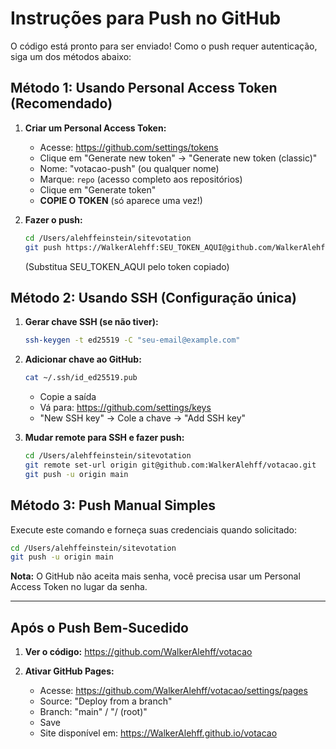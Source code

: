 # Instruções para Push no GitHub

O código está pronto para ser enviado! Como o push requer autenticação, siga um dos métodos abaixo:

## Método 1: Usando Personal Access Token (Recomendado)

1. **Criar um Personal Access Token:**
   - Acesse: https://github.com/settings/tokens
   - Clique em "Generate new token" → "Generate new token (classic)"
   - Nome: "votacao-push" (ou qualquer nome)
   - Marque: `repo` (acesso completo aos repositórios)
   - Clique em "Generate token"
   - **COPIE O TOKEN** (só aparece uma vez!)

2. **Fazer o push:**
   ```bash
   cd /Users/alehffeinstein/sitevotation
   git push https://WalkerAlehff:SEU_TOKEN_AQUI@github.com/WalkerAlehff/votacao.git main
   ```
   (Substitua SEU_TOKEN_AQUI pelo token copiado)

## Método 2: Usando SSH (Configuração única)

1. **Gerar chave SSH (se não tiver):**
   ```bash
   ssh-keygen -t ed25519 -C "seu-email@example.com"
   ```

2. **Adicionar chave ao GitHub:**
   ```bash
   cat ~/.ssh/id_ed25519.pub
   ```
   - Copie a saída
   - Vá para: https://github.com/settings/keys
   - "New SSH key" → Cole a chave → "Add SSH key"

3. **Mudar remote para SSH e fazer push:**
   ```bash
   cd /Users/alehffeinstein/sitevotation
   git remote set-url origin git@github.com:WalkerAlehff/votacao.git
   git push -u origin main
   ```

## Método 3: Push Manual Simples

Execute este comando e forneça suas credenciais quando solicitado:
```bash
cd /Users/alehffeinstein/sitevotation
git push -u origin main
```

**Nota:** O GitHub não aceita mais senha, você precisa usar um Personal Access Token no lugar da senha.

---

## Após o Push Bem-Sucedido

1. **Ver o código:** https://github.com/WalkerAlehff/votacao

2. **Ativar GitHub Pages:**
   - Acesse: https://github.com/WalkerAlehff/votacao/settings/pages
   - Source: "Deploy from a branch"
   - Branch: "main" / "/ (root)"
   - Save
   - Site disponível em: https://WalkerAlehff.github.io/votacao

